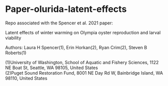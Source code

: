 # Paper-olurida-latent-effects
Repo associated with the Spencer et al. 2021 paper: 

Latent effects of winter warming on Olympia oyster reproduction and larval viability

Authors: Laura H Spencer(1), Erin Horkan(2), Ryan Crim(2), Steven B Roberts(1)

(1)University of Washington, School of Aquatic and Fishery Sciences, 1122 NE Boat St, Seattle, WA 98105, United States   
(2)Puget Sound Restoration Fund, 8001 NE Day Rd W, Bainbridge Island, WA 98110, United States  

 
